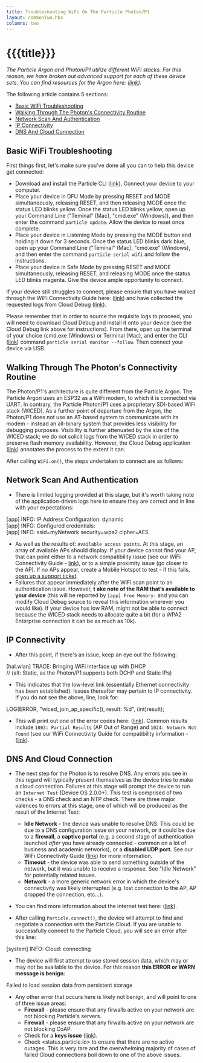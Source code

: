 ```yaml
---
title: Troubleshooting WiFi On The Particle Photon/P1
layout: commonTwo.hbs
columns: two
---
```


# {{{title}}}
_The Particle Argon and Photon/P1 utilize different WiFi stacks. For this reason, we have broken out advanced support for each of these device sets. You can find resources for the Argon here: ([link](https://support.particle.io/hc/en-us/articles/1260800691709))._ 

The following article contains 5 sections:

* [Basic WiFi Troubleshooting](https://support.particle.io/hc/en-us/articles/1260800692169#basic-wifi-troubleshooting)
* [Walking Through The Photon's Connectivity Routine](https://support.particle.io/hc/en-us/articles/1260800692169#walking-through-the-photons-connectivity-routine)
* [Network Scan And Authentication](https://support.particle.io/hc/en-us/articles/1260800692169#network-scan-and-authentication)
* [IP Connectivity](https://support.particle.io/hc/en-us/articles/1260800692169#ip-connectivity)
* [DNS And Cloud Connection](https://support.particle.io/hc/en-us/articles/1260800692169#dns-and-cloud-connection)

## Basic WiFi Troubleshooting

First things first, let's make sure you've done all you can to help this device get connected:

* Download and install the Particle CLI ([link](https://docs.particle.io/tutorials/developer-tools/cli/)). Connect your device to your computer.
* Place your device in DFU Mode by pressing RESET and MODE simultaneously, releasing RESET, and then releasing MODE once the status LED blinks yellow. Once the status LED blinks yellow, open up your Command Line ("Teminal" (Mac), "cmd.exe" (Windows)), and then enter the command `particle update`. Allow the device to reset once complete.
* Place your device in Listening Mode by pressing the MODE button and holding it down for 3 seconds. Once the status LED blinks dark blue, open up your Command Line ("Teminal" (Mac), "cmd.exe" (Windows), and then enter the command `particle serial wifi` and follow the instructions.
* Place your device in Safe Mode by pressing RESET and MODE simultaneously, releasing RESET, and releasing MODE once the status LED blinks magenta. Give the device ample opportunity to connect.

If your device still struggles to connect, please ensure that you have walked through the WiFi Connectivity Guide here: ([link](https://support.particle.io/hc/articles/360052621274/)) and have collected the requested logs from Cloud Debug ([link](https://github.com/particle-iot/cloud-debug/releases)).   
  
Please remember that in order to source the requisite logs to proceed, you will need to download Cloud Debug and install it onto your device (see the Cloud Debug link above for instructions). From there, open up the terminal of your choice (cmd.exe (Windows) or Terminal (Mac), and enter the CLI ([link](https://docs.particle.io/tutorials/developer-tools/cli/)) command `particle serial monitor --follow`. Then connect your device via USB.

## Walking Through The Photon's Connectivity Routine

The Photon/P1's architecture is quite different from the Particle Argon. The Particle Argon uses an ESP32 as a WiFi modem, to which it is connected via UART. In contrary, the Particle Photon/P1 uses a proprietary SDI-based WiFi stack (WICED). As a further point of departure from the Argon, the Photon/P1 does not use an AT-based system to communicate with its modem - instead an all-binary system that provides less visibility for debugging purposes. Visibility is further attenuated by the size of the WICED stack; we do not solicit logs from the WICED stack in order to preserve flash memory availability. However, the Cloud Debug application ([link](https://github.com/particle-iot/cloud-debug/releases)) annotates the process to the extent it can.

After calling `WiFi.on()`, the steps undertaken to connect are as follows:

## Network Scan And Authentication

* There is limited logging provided at this stage, but it's worth taking note of the application-driven logs here to ensure they are correct and in line with your expectations:

[app] INFO: IP Address Configuration: dynamic  
[app] INFO: Configured credentials:  
[app] INFO: ssid=myNetwork security=wpa2 cipher=AES

* As well as the results of: `Available access points`. At this stage, an array of available APs should display. If your device cannot find your AP, that can point either to a network compatibility issue (see our WiFi Connectivity Guide - [link](https://support.particle.io/hc/articles/360052621274/)), or to a simple proximity issue (go closer to the AP). If no APs appear, create a Mobile Hotspot to test - if this fails, [open up a support ticket](support.particle.io).
* Failures that appear immediately after the WiFi scan point to an authentication issue. However, **t** **ake note of the RAM that’s available to your device** (this will be reported by `[app] Free Memory:` and you can modify Cloud Debug source to reveal this information wherever you would like). If your device has low RAM, might not be able to connect because the WICED stack needs to allocate quite a bit (for a WPA2 Enterprise connection it can be as much as 10k).

## IP Connectivity

* After this point, if there's an issue, keep an eye out the following:

[hal.wlan] TRACE: Bringing WiFi interface up with DHCP   
// (alt: Static, as the Photon/P1 supports both DCHP and Static IPs)

* This indicates that the low-level link (essentially Ethernet connectivity has been established). Issues thereafter may pertain to IP connectivity. If you do not see the above, line, look for:

LOG(ERROR, "wiced_join_ap_specific(), result: %d", (int)result);

* This will print out one of the error codes here: ([link](https://github.com/particle-iot/device-os/blob/develop/hal/src/photon/wiced/WWD/include/wwd%5Fconstants.h#L463)). Common results include `1003: Partial Results` (AP Out of Range) and `1024: Network Not Found` (see our WiFi Connectivity Guide for compatibility information - ([link](https://support.particle.io/hc/articles/360052621274/)).

## DNS And Cloud Connection

* The next step for the Photon is to resolve DNS. Any errors you see in this regard will typically present themselves as the device tries to make a cloud connection. Failures at this stage will prompt the device to run an `Internet Test` (Device OS 2.0.0+). This test is comprised of two checks - a DNS check and an NTP check. There are three major valences to errors at this stage, one of which will be produced as the result of the Internet Test:  
    
   * **Idle Network** \- the device was unable to resolve DNS. This could be due to a DNS configuration issue on your network, or it could be due to a **firewall**, a **captive portal** (e.g. a second stage of authentication launched _after_ you have already connected - common on a lot of business and academic networks), or a **disabled UDP port.** See our WiFi Connectivity Guide ([link](https://support.particle.io/hc/articles/360052621274/)) for more information.  
   * **Timeout** \- the device was able to send something outside of the network, but it was unable to receive a response. See "Idle Network" for potentially related issues.  
   * **Network** \- a more generic network error in which the device's connectivity was likely interrupted (e.g. lost connection to the AP, AP dropped the connection, etc...).
* You can find more information about the internet test here: ([link](https://github.com/particle-iot/device-os/blob/develop/system/src/system%5Ftask.cpp#L261)).
* After calling `Particle.connect()`, the device will attempt to find and negotiate a connection with the Particle Cloud. If you are unable to successfully connect to the Particle Cloud, you will see an error after this line:

[system] INFO: Cloud: connecting

* The device will first attempt to use stored session data, which may or may not be available to the device. For this reason **this ERROR or WARN message is benign**:

Failed to load session data from persistent storage  

* Any other error that occurs here is likely not benign, and will point to one of three issue areas:  
   * **Firewall** \- please ensure that any firwalls active on your network are not blocking Particle's servers.  
   * **Firewall** \- please ensure that any firwalls active on your network are not blocking CoAP.  
   * Check for a **keys issue** ([link](https://support.particle.io/hc/en-us/articles/360044518213)).  
   * Check <status.particle.io> to ensure that there are no active outages. This is very rare and the overwhelming majority of cases of failed Cloud connections boil down to one of the above issues.
